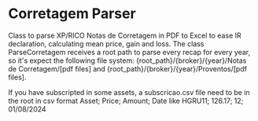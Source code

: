 # Corretagem Parser
Class to parse XP/RICO Notas de Corretagem in PDF to Excel to ease IR declaration, calculating mean price, gain and loss.
The class ParseCorretagem receives a root path to parse every recap for every year, so it's expect the following file system: {root_path}/{broker}/{year}/Notas de Corretagem/[pdf files] and {root_path}/{broker}/{year}/Proventos/[pdf files].

If you have subscripted in some assets, a subscricao.csv file need to be in the root in csv format Asset; Price; Amount; Date like HGRU11; 126.17; 12; 01/08/2024

